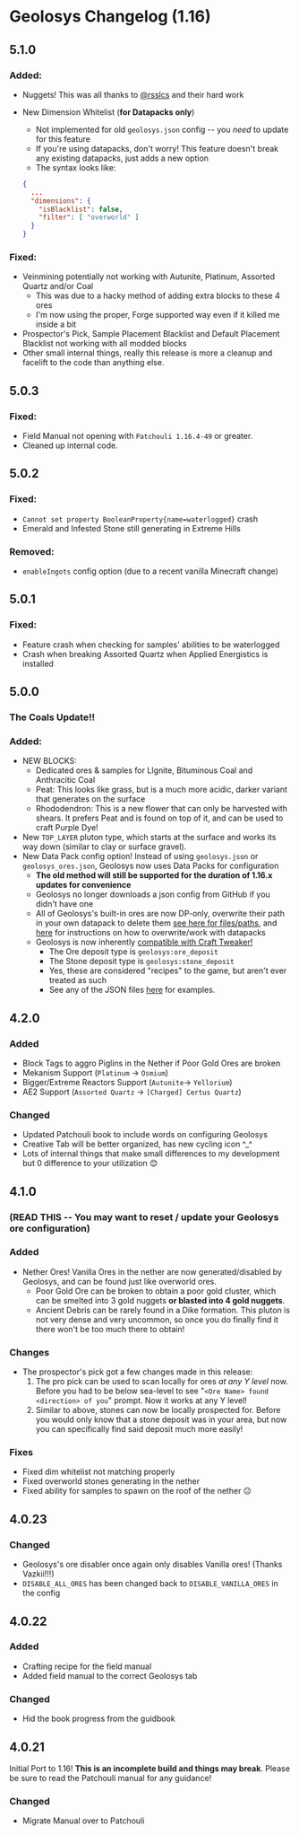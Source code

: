 # Geolosys Changelog (1.16)

## 5.1.0

### Added:

- Nuggets! This was all thanks to [@rsslcs](https://github.com/rsslcs) and their hard work
- New Dimension Whitelist (**for Datapacks only**)
    - Not implemented for old `geolosys.json` config -- you *need* to update for this feature
    - If you're using datapacks, don't worry! This feature doesn't break any existing datapacks, just adds a new option
    - The syntax looks like:

    ```json
    {
      ...
      "dimensions": {
        "isBlacklist": false,
        "filter": [ "overworld" ]
      }
    }
    ```

### Fixed:

- Veinmining potentially not working with Autunite, Platinum, Assorted Quartz and/or Coal
    - This was due to a hacky method of adding extra blocks to these 4 ores
    - I'm now using the proper, Forge supported way even if it killed me inside a bit
- Prospector's Pick, Sample Placement Blacklist and Default Placement Blacklist not working with all modded blocks
- Other small internal things, really this release is more a cleanup and facelift to the code than anything else.

## 5.0.3

### Fixed:

* Field Manual not opening with `Patchouli 1.16.4-49` or greater.
* Cleaned up internal code.

## 5.0.2

### Fixed:

* `Cannot set property BooleanProperty{name=waterlogged}` crash
* Emerald and Infested Stone still generating in Extreme Hills

### Removed:

* `enableIngots` config option (due to a recent vanilla Minecraft change)

## 5.0.1

### Fixed:

- Feature crash when checking for samples' abilities to be waterlogged
- Crash when breaking Assorted Quartz when Applied Energistics is installed

## 5.0.0

### The Coals Update!!

### Added:

- NEW BLOCKS:
    - Dedicated ores & samples for LIgnite, Bituminous Coal and Anthracitic Coal
    - Peat: This looks like grass, but is a much more acidic, darker variant that generates on the surface
    - Rhododendron: This is a new flower that can only be harvested with shears. It prefers Peat and is found on top of it, and can be used to craft Purple Dye!
- New `TOP_LAYER` pluton type, which starts at the surface and works its way down (similar to clay or surface gravel).
- New Data Pack config option! Instead of using `geolosys.json` or `geolosys_ores.json`, Geolosys now uses Data Packs for configuration
    - **The old method will still be supported for the duration of 1.16.x updates for convenience**
    - Geolosys no longer downloads a json config from GitHub if you didn't have one
    - All of Geolosys's built-in ores are now DP-only, overwrite their path in your own datapack to delete them [see here for files/paths](https://github.com/oitsjustjose/Geolosys/tree/1.16/src/main/resources/data/geolosys/deposits), and [here](https://minecraft.gamepedia.com/Data_Pack) for instructions on how to overwrite/work with datapacks
    - Geolosys is now inherently [compatible with Craft Tweaker!](https://github.com/CraftTweaker/CraftTweaker-Examples/blob/master/1.14/recipetypes.zs)
        - The Ore deposit type is `geolosys:ore_deposit`
        - The Stone deposit type is `geolosys:stone_deposit`
        - Yes, these are considered "recipes" to the game, but aren't ever treated as such
        - See any of the JSON files [here](https://github.com/oitsjustjose/Geolosys/tree/1.16/src/main/resources/data/geolosys/deposits) for examples.

## 4.2.0

### Added

- Block Tags to aggro Piglins in the Nether if Poor Gold Ores are broken
- Mekanism Support (`Platinum` -> `Osmium`)
- Bigger/Extreme Reactors Support (`Autunite`-> `Yellorium`)
- AE2 Support (`Assorted Quartz` -> `[Charged] Certus Quartz`)

### Changed

- Updated Patchouli book to include words on configuring Geolosys
- Creative Tab will be better organized, has new cycling icon ^_^
- Lots of internal things that make small differences to my development but 0 difference to your utilization 😊

## 4.1.0

### (READ THIS -- You may want to reset / update your Geolosys ore configuration)

### Added

- Nether Ores! Vanilla Ores in the nether are now generated/disabled by Geolosys, and can be found just like overworld ores.
    - Poor Gold Ore can be broken to obtain a poor gold cluster, which can be smelted into 3 gold nuggets **or blasted into 4 gold nuggets**.
    - Ancient Debris can be rarely found in a Dike formation. This pluton is not very dense and very uncommon, so once you do finally find it there won't be too much there to obtain!

### Changes

- The prospector's pick got a few changes made in this release:
    1. The pro pick can be used to scan locally for ores _at any Y level_ now. Before you had to be below sea-level to see "`<Ore Name> found <direction> of you`" prompt. Now it works at any Y level!
    2. Similar to above, stones can now be locally prospected for. Before you would only know that a stone deposit was in your area, but now you can specifically find said deposit much more easily!

### Fixes

- Fixed dim whitelist not matching properly
- Fixed overworld stones generating in the nether
- Fixed ability for samples to spawn on the roof of the nether 😐

## 4.0.23

### Changed

- Geolosys's ore disabler once again only disables Vanilla ores! (Thanks Vazkii!!!)
- `DISABLE_ALL_ORES` has been changed back to `DISABLE_VANILLA_ORES` in the config

## 4.0.22

### Added

- Crafting recipe for the field manual
- Added field manual to the correct Geolosys tab

### Changed

- Hid the book progress from the guidbook

## 4.0.21

Initial Port to 1.16! **This is an incomplete build and things may break**. Please be sure to read the Patchouli manual for any guidance!

### Changed

- Migrate Manual over to Patchouli
